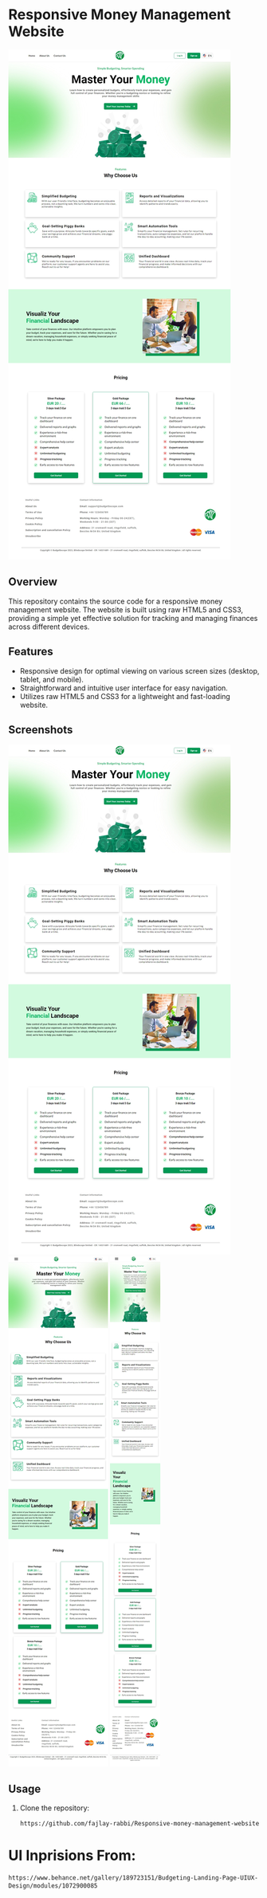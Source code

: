 # Responsive Money Management Website

![Website Preview](./Extra/Desktop.jpeg)

## Overview

This repository contains the source code for a responsive money management website. The website is built using raw HTML5 and CSS3, providing a simple yet effective solution for tracking and managing finances across different devices.

## Features

- Responsive design for optimal viewing on various screen sizes (desktop, tablet, and mobile).
- Straightforward and intuitive user interface for easy navigation.
- Utilizes raw HTML5 and CSS3 for a lightweight and fast-loading website.

## Screenshots

![Desktop View](./Extra/Desktop.jpeg)
![Tablet View](./Extra/Tablet.jpeg)
![Mobile View](./Extra/Mobile.jpeg)

## Usage

1. Clone the repository:

   ```bash
   https://github.com/fajlay-rabbi/Responsive-money-management-website-using-raw-html5-and-css3.git


# UI Inprisions From:

    https://www.behance.net/gallery/189723151/Budgeting-Landing-Page-UIUX-Design/modules/1072900085
    